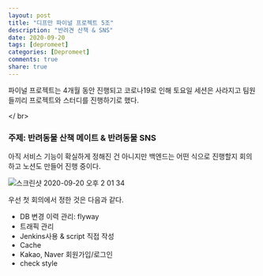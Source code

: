 ```yaml
---
layout: post
title: "디프만 파이널 프로젝트 5조"  
description: "반려견 산책 & SNS"
date: 2020-09-20
tags: [depromeet]
categories: [Depromeet]
comments: true
share: true
--- 
```


파이널 프로젝트는 4개월 동안 진행되고 코로나19로 인해 토요일 세션은 사라지고 
팀원들끼리 프로젝트와 스터디를 진행하기로 했다. 

</ br>    


### 주제: 반려동물 산책 메이트 & 반려동물 SNS       

아직 서비스 기능이 확실하게 정해진 건 아니지만 백엔드는 어떤 식으로 진행할지 회의하고 노션도 만들어 진행 중이다.   


![스크린샷 2020-09-20 오후 2 01 34](https://user-images.githubusercontent.com/33855307/93694823-58d9a900-fb4b-11ea-9171-0278cf511c93.png)       


우선 첫 회의에서 정한 것은 다음과 같다.   

- DB 변경 이력 관리: flyway     
- 트래픽 관리     
- Jenkins사용 & script 직접 작성      
- Cache       
- Kakao, Naver 회원가입/로그인     
- check style      

